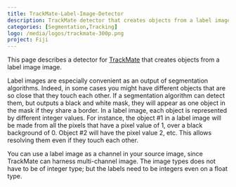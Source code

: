 ```yaml
---
title: TrackMate-Label-Image-Detector
description: TrackMate detector that creates objects from a label image.
categories: [Segmentation,Tracking]
logo: /media/logos/trackmate-300p.png
project: Fiji
---
```


This page describes a detector for [TrackMate](/plugins/trackmate/index) that creates objects from a label image image. 

Label images are especially convenient as an output of segmentation algorithms. Indeed, in some cases you might have different objects that are so close that they touch each other. If a segmentation algorithm can detect them, but outputs a black and white mask, they will appear as one object in the mask if they share a border.
In a label image, each object is represented by different integer values. For instance, the object #1 in a label image will be made from all the pixels that have a pixel value of 1, over a black background of 0. Object #2 will have the pixel value 2, etc. This allows resolving them even if they touch each other.

You can use a label image as a channel in your source image, since TrackMate can harness multi-channel image. The image types does not have to be of integer type; but the labels need to be integers even on a float type.

